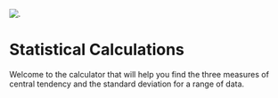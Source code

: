 ![.](https://cdn-icons-png.flaticon.com/256/7510/7510227.png)
# Statistical Calculations
Welcome to the calculator that will help you find the three measures of central tendency and the standard deviation for a range of data.
